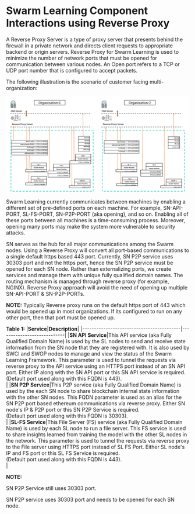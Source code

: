 # Swarm Learning Component Interactions using Reverse Proxy 

A Reverse Proxy Server is a type of proxy server that presents behind the firewall in a private network and directs client requests to appropriate backend or origin servers. Reverse Proxy for Swarm Learning is used to minimize the number of network ports that must be opened for communication between various nodes. An Open port refers to a TCP or UDP port number that is configured to accept packets.

The following illustration is the scenario of customer facing multi-organization:

![](GUID-8387004B-D71E-4C39-8036-4ECC81972D3F-high.png)

Swarm Learning currently communicates between machines by enabling a different set of pre-defined ports on each machine. For example, SN-API-PORT, SL-FS-PORT, SN-P2P-PORT \(aka opening\), and so on. Enabling all of these ports between all machines is a time-consuming process. Moreover, opening many ports may make the system more vulnerable to security attacks.

SN serves as the hub for all major communications among the Swarm nodes. Using a Reverse Proxy will convert all port-based communications to a single default https based 443 port. Currently, SN P2P service uses 30303 port and not the https port, hence the SN P2P service must be opened for each SN node. Rather than externalizing ports, we create services and manage them with unique fully qualified domain names. The routing mechanism is managed through reverse proxy \(for example, NGINX\). Reverse Proxy approach will avoid the need of opening up multiple SN-API-PORT & SN-P2P-PORTs.

**NOTE:** Typically Reverse proxy runs on the default https port of 443 which would be opened up in most organizations. If its configured to run on any other port, then that port must be opened up.

**Table 1:**
|<strong>Service</strong>|<strong>Description</strong>|
|------------------------------------------|----------------------------|
|**SN API Service**|This API service \(aka Fully Qualified Domain Name\) is used by the SL nodes to send and receive state information from the SN node that they are registered with. It is also used by SWCI and SWOP nodes to manage and view the status of the Swarm Learning Framework. This parameter is used to tunnel the requests via reverse proxy to the API service using an HTTPS port instead of an SN API port. Either IP along with the SN API port or this SN API service is required. <br>\(Default port used along with this FQDN is 443\).</br>|
|**SN P2P Service**|This P2P service \(aka Fully Qualified Domain Name\) is used by the each SN node to share blockchain internal state information with the other SN nodes. This FQDN parameter is used as an alias for the SN P2P port based ethereum communications via reverse proxy. Either SN node's IP & P2P port or this SN P2P Service is required. <br>\(Default port used along with this FQDN is 30303\).</br>|
|**SL-FS Service**|This File Server \(FS\) service \(aka Fully Qualified Domain Name\) is used by each SL node to run a file server. This FS service is used to share insights learned from training the model with the other SL nodes in the network. This parameter is used to tunnel the requests via reverse proxy to the File server using HTTPS port instead of SL FS Port. Either SL node's IP and FS port or this SL FS Service is required. <br>\(Default port used along with this FQDN is 443\).</br>|


**NOTE:**

SN P2P Service still uses 30303 port.

SN P2P service uses 30303 port and needs to be opened for each SN node.

